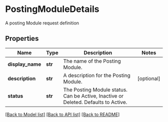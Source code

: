 # PostingModuleDetails

A posting Module request definition

## Properties
Name | Type | Description | Notes
------------ | ------------- | ------------- | -------------
**display_name** | **str** | The name of the Posting Module. | 
**description** | **str** | A description for the Posting Module. | [optional] 
**status** | **str** | The Posting Module status. Can be Active, Inactive or Deleted. Defaults to Active. | 

[[Back to Model list]](../README.md#documentation-for-models) [[Back to API list]](../README.md#documentation-for-api-endpoints) [[Back to README]](../README.md)


